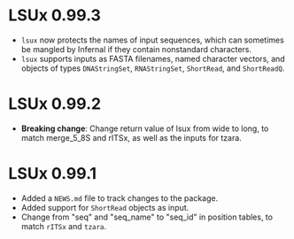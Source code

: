 # LSUx 0.99.3

* `lsux` now protects the names of input sequences, which can sometimes be mangled by Infernal
  if they contain nonstandard characters.
* `lsux` supports inputs as FASTA filenames, named character vectors, and objects of types 
  `DNAStringSet`, `RNAStringSet`, `ShortRead`, and `ShortReadQ`.

# LSUx 0.99.2

* **Breaking change**: Change return value of lsux from wide to long, to match
  merge_5_8S and rITSx, as well as the inputs for tzara.

# LSUx 0.99.1

* Added a `NEWS.md` file to track changes to the package.
* Added support for `ShortRead` objects as input.
* Change from "seq" and "seq_name" to "seq_id" in position tables, to match
  `rITSx` and `tzara`.
